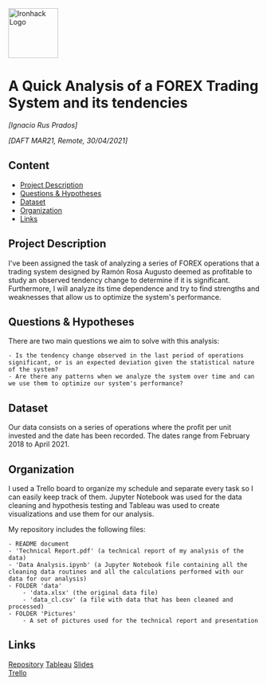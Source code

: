 <img src="https://bit.ly/2VnXWr2" alt="Ironhack Logo" width="100"/>

# A Quick Analysis of a FOREX Trading System and its tendencies
*[Ignacio Rus Prados]*

*[DAFT MAR21, Remote, 30/04/2021]*

## Content
- [Project Description](#project-description)
- [Questions & Hypotheses](#questions-hypotheses)
- [Dataset](#dataset)
- [Organization](#organization)
- [Links](#links)

## Project Description
I've been assigned the task of analyzing a series of FOREX operations that a trading system designed by Ramón Rosa Augusto deemed as profitable to study an observed tendency change to determine if it is significant. Furthermore, I will analyze its time dependence and try to find strengths and weaknesses that allow us to optimize the system's performance.

## Questions & Hypotheses
There are two main questions we aim to solve with this analysis:

    - Is the tendency change observed in the last period of operations significant, or is an expected deviation given the statistical nature of the system?
    - Are there any patterns when we analyze the system over time and can we use them to optimize our system's performance?

## Dataset
Our data consists on a series of operations where the profit per unit invested and the date has been recorded. The dates range from February 2018 to April 2021.

## Organization
I used a Trello board to organize my schedule and separate every task so I can easily keep track of them. Jupyter Notebook was used for the data cleaning and hypothesis testing and Tableau was used to create visualizations and use them for our analysis.

My repository includes the following files:

    - README document
    - 'Technical Report.pdf' (a technical report of my analysis of the data)
    - 'Data Analysis.ipynb' (a Jupyter Notebook file containing all the cleaning data routines and all the calculations performed with our data for our analysis)
    - FOLDER 'data'
        - 'data.xlsx' (the original data file)
        - 'data_cl.csv' (a file with data that has been cleaned and processed)
    - FOLDER 'Pictures'
        - A set of pictures used for the technical report and presentation
        
## Links

[Repository](https://github.com/IgnacioRus/Project-Week-5-Your-Own-Project)
[Tableau](https://public.tableau.com/profile/ignacio7276#!/vizhome/ProjectStockmarket-1/Dashboard1) 
[Slides](hhttps://www.canva.com/design/DAEc5AQqs98/MXQTE-GxnQV3n4vbLp9_Gg/edit)  
[Trello](https://trello.com/b/GXR6sKA4/project-week-6)
